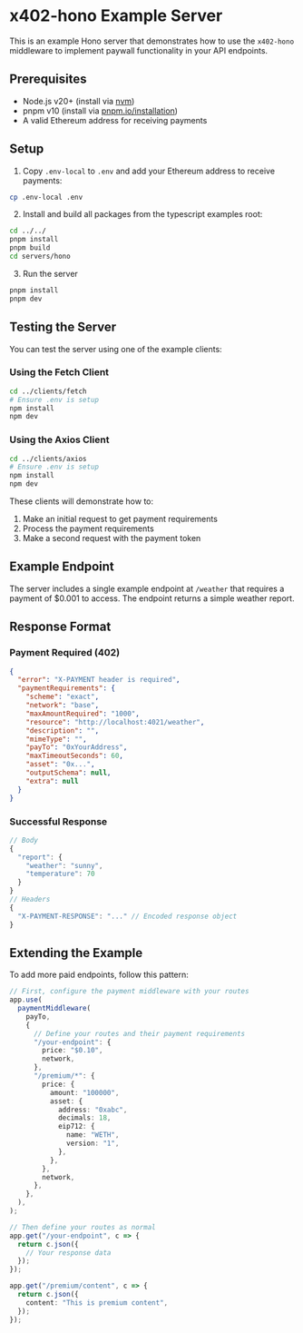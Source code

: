 # x402-hono Example Server

This is an example Hono server that demonstrates how to use the `x402-hono` middleware to implement paywall functionality in your API endpoints.

## Prerequisites

- Node.js v20+ (install via [nvm](https://github.com/nvm-sh/nvm))
- pnpm v10 (install via [pnpm.io/installation](https://pnpm.io/installation))
- A valid Ethereum address for receiving payments

## Setup

1. Copy `.env-local` to `.env` and add your Ethereum address to receive payments:

```bash
cp .env-local .env
```

2. Install and build all packages from the typescript examples root:
```bash
cd ../../
pnpm install
pnpm build
cd servers/hono
```

3. Run the server
```bash
pnpm install
pnpm dev
```

## Testing the Server

You can test the server using one of the example clients:

### Using the Fetch Client
```bash
cd ../clients/fetch
# Ensure .env is setup
npm install
npm dev
```

### Using the Axios Client
```bash
cd ../clients/axios
# Ensure .env is setup
npm install
npm dev
```

These clients will demonstrate how to:
1. Make an initial request to get payment requirements
2. Process the payment requirements
3. Make a second request with the payment token

## Example Endpoint

The server includes a single example endpoint at `/weather` that requires a payment of $0.001 to access. The endpoint returns a simple weather report.

## Response Format

### Payment Required (402)
```json
{
  "error": "X-PAYMENT header is required",
  "paymentRequirements": {
    "scheme": "exact",
    "network": "base",
    "maxAmountRequired": "1000",
    "resource": "http://localhost:4021/weather",
    "description": "",
    "mimeType": "",
    "payTo": "0xYourAddress",
    "maxTimeoutSeconds": 60,
    "asset": "0x...",
    "outputSchema": null,
    "extra": null
  }
}
```

### Successful Response
```ts
// Body
{
  "report": {
    "weather": "sunny",
    "temperature": 70
  }
}
// Headers
{
  "X-PAYMENT-RESPONSE": "..." // Encoded response object
}
```

## Extending the Example

To add more paid endpoints, follow this pattern:

```typescript
// First, configure the payment middleware with your routes
app.use(
  paymentMiddleware(
    payTo,
    {
      // Define your routes and their payment requirements
      "/your-endpoint": {
        price: "$0.10",
        network,
      },
      "/premium/*": {
        price: {
          amount: "100000",
          asset: {
            address: "0xabc",
            decimals: 18,
            eip712: {
              name: "WETH",
              version: "1",
            },
          },
        },
        network,
      },
    },
  ),
);

// Then define your routes as normal
app.get("/your-endpoint", c => {
  return c.json({
    // Your response data
  });
});

app.get("/premium/content", c => {
  return c.json({
    content: "This is premium content",
  });
});
```
